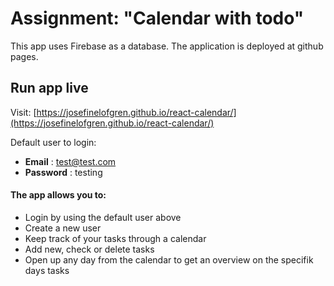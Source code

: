 # Assignment: "Calendar with todo"

This app uses Firebase as a database. The application is deployed at github pages.

## Run app live 

Visit: [https://josefinelofgren.github.io/react-calendar/](https://josefinelofgren.github.io/react-calendar/)




Default user to login: 

- **Email** : test@test.com
- **Password** : testing



#### The app allows you to:

- Login by using the default user above
- Create a new user
- Keep track of your tasks through a calendar 
- Add new, check or delete tasks
- Open up any day from the calendar to get an overview on the specifik days tasks
